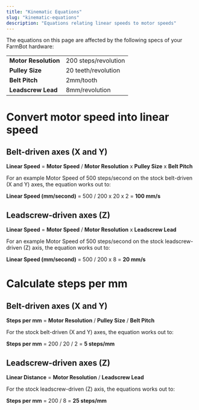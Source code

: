 ```yaml
---
title: "Kinematic Equations"
slug: "kinematic-equations"
description: "Equations relating linear speeds to motor speeds"
---
```



The equations on this page are affected by the following specs of your FarmBot hardware:

|                    |                    |
|--------------------|--------------------|
|**Motor Resolution**|200 steps/revolution|
|**Pulley Size**     |20 teeth/revolution |
|**Belt Pitch**      |2mm/tooth           |
|**Leadscrew Lead**  |8mm/revolution      |

# Convert motor speed into linear speed

## Belt-driven axes (X and Y)

**Linear Speed** = **Motor Speed** / **Motor Resolution** x **Pulley Size** x **Belt Pitch**

For an example Motor Speed of 500 steps/second on the stock belt-driven (X and Y) axes, the equation works out to:

**Linear Speed (mm/second)** = 500 / 200 x 20 x 2 = **100 mm/s**

## Leadscrew-driven axes (Z)

**Linear Speed** = **Motor Speed** / **Motor Resolution** x **Leadscrew Lead**

For an example Motor Speed of 500 steps/second on the stock leadscrew-driven (Z) axis, the equation works out to:

**Linear Speed (mm/second)** = 500 / 200 x 8 = **20 mm/s**


# Calculate steps per mm

## Belt-driven axes (X and Y)

**Steps per mm** = **Motor Resolution** / **Pulley Size** / **Belt Pitch**

For the stock belt-driven (X and Y) axes, the equation works out to:

**Steps per mm** = 200 / 20 / 2 = **5 steps/mm**

## Leadscrew-driven axes (Z)

**Linear Distance** = **Motor Resolution** / **Leadscrew Lead**

For the stock leadscrew-driven (Z) axis, the equations works out to:

**Steps per mm** = 200 / 8 = **25 steps/mm**